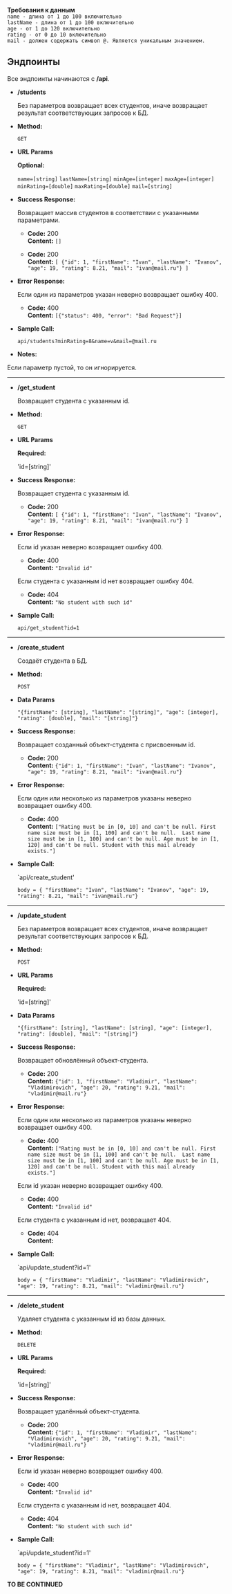 **Требования к данным**<br />
  `name - длина от 1 до 100 включительно`<br />
  `lastName - длина от 1 до 100 включительно`<br />
  `age - от 1 до 120 включительно`<br />
  `rating - от 0 до 10 включительно`<br />
  `mail - должен содержать символ @. Является уникальным значением.`


**Эндпоинты**
-
Все эндпоинты начинаются с **/api**.

* **/students**

  Без параметров возвращает всех студентов, иначе возвращает результат соответствующих запросов к БД.

* **Method:**

  `GET`
  
*  **URL Params**

   **Optional:**
 
   `name=[string]`
   `lastName=[string]`
   `minAge=[integer]`
   `maxAge=[integer]`
   `minRating=[double]`
   `maxRating=[double]`
   `mail=[string]`

* **Success Response:**

  Возвращает массив студентов в соответствии с указанными параметрами.

  * **Code:** 200 <br />
    **Content:** `[]`
    
  * **Code:** 200 <br />
    **Content:**  `[
    {"id": 1,
    "firstName": "Ivan",
    "lastName": "Ivanov",
    "age": 19,
    "rating": 8.21,
    "mail": "ivan@mail.ru"}
    ]` 
 
* **Error Response:**

  Если один из параметров указан неверно возвращает ошибку 400.

  * **Code:** 400 <br />
    **Content:** `[{"status": 400,
    "error": "Bad Request"}]`

* **Sample Call:**

  `api/students?minRating=8&name=v&mail=@mail.ru`

* **Notes:**

 Если параметр пустой, то он игнорируется.
 
 ---
 
* **/get_student**

  Возвращает студента с указанным id.

* **Method:**

  `GET`
  
* **URL Params**

  **Required:**
  
   'id=[string]'

* **Success Response:**

  Возвращает студента с указанным id.
    
  * **Code:** 200 <br />
    **Content:**  `[
    {"id": 1,
    "firstName": "Ivan",
    "lastName": "Ivanov",
    "age": 19,
    "rating": 8.21,
    "mail": "ivan@mail.ru"}
    ]` 
 
* **Error Response:**

  Если id указан неверно возвращает ошибку 400.

  * **Code:** 400 <br />
    **Content:** `"Invalid id"`
    
  Если студента с указанным id нет возвращает ошибку 404.

  * **Code:** 404 <br />
    **Content:** `"No student with such id"`

* **Sample Call:**

  `api/get_student?id=1`
 
 ---
 
* **/create_student**

  Создаёт студента в БД.

* **Method:**

  `POST`
  
* **Data Params**

  `"{firstName": [string],
    "lastName": "[string]",
    "age": [integer],
    "rating": [double],
    "mail": "[string]"}` 

* **Success Response:**

  Возвращает созданный объект-студента с присвоенным id.

  * **Code:** 200 <br />
    **Content:**  `{"id": 1,
    "firstName": "Ivan",
    "lastName": "Ivanov",
    "age": 19,
    "rating": 8.21,
    "mail": "ivan@mail.ru"}` 
 
* **Error Response:**

  Если один или несколько из параметров указаны неверно возвращает ошибку 400.<br/>

  * **Code:** 400 <br />
    **Content:** `["Rating must be in [0, 10] and can't be null.
  First name size must be in [1, 100] and can't be null. 
  Last name size must be in [1, 100] and can't be null.
  Age must be in [1, 120] and can't be null.
  Student with this mail already exists."]`

* **Sample Call:**

  `api/create_student'
  
  `body = {
    "firstName": "Ivan",
    "lastName": "Ivanov",
    "age": 19,
    "rating": 8.21,
    "mail": "ivan@mail.ru"}`
 
 ---
  
* **/update_student**

  Без параметров возвращает всех студентов, иначе возвращает результат соответствующих запросов к БД.

* **Method:**

  `POST`
  
* **URL Params**

  **Required:**
  
   'id=[string]'
  
* **Data Params**

  `"{firstName": [string],
    "lastName": [string],
    "age": [integer],
    "rating": [double],
    "mail": "[string]"}` 

* **Success Response:**

  Возвращает обновлённый объект-студента.

  * **Code:** 200 <br />
    **Content:**  `{"id": 1,
    "firstName": "Vladimir",
    "lastName": "Vladimirovich",
    "age": 20,
    "rating": 9.21,
    "mail": "vladimir@mail.ru"}` 
 
* **Error Response:**

  Если один или несколько из параметров указаны неверно возвращает ошибку 400.<br/>
  * **Code:** 400 <br />
    **Content:** `["Rating must be in [0, 10] and can't be null.
  First name size must be in [1, 100] and can't be null. 
  Last name size must be in [1, 100] and can't be null.
  Age must be in [1, 120] and can't be null.
  Student with this mail already exists."]`
  
  Если id указан неверно возвращает ошибку 400.<br/>
  * **Code:** 400 <br />
    **Content:** `"Invalid id"`
  
  Если студента с указанным id нет, возвращает 404.
  * **Code:** 404 <br />
    **Content:**

* **Sample Call:**

  `api/update_student?id=1'
  
  `body = {
    "firstName": "Vladimir",
    "lastName": "Vladimirovich",
    "age": 19,
    "rating": 8.21,
    "mail": "vladimir@mail.ru"}`
 
 ---
   
* **/delete_student**

  Удаляет студента с указанным id из базы данных.

* **Method:**

  `DELETE`
  
* **URL Params**

  **Required:**
  
   'id=[string]'
 
* **Success Response:**

  Возвращает удалённый объект-студента.

  * **Code:** 200 <br />
    **Content:**  `{"id": 1,
    "firstName": "Vladimir",
    "lastName": "Vladimirovich",
    "age": 20,
    "rating": 9.21,
    "mail": "vladimir@mail.ru"}` 
 
* **Error Response:**

  Если id указан неверно возвращает ошибку 400.<br/>

  * **Code:** 400 <br />
    **Content:** `"Invalid id"`
    
  Если студента с указанным id нет, возвращает 404.
  
  * **Code:** 404 <br />
    **Content:** `"No student with such id"`

* **Sample Call:**

  `api/update_student?id=1'
  
  `body = {
    "firstName": "Vladimir",
    "lastName": "Vladimirovich",
    "age": 19,
    "rating": 8.21,
    "mail": "vladimir@mail.ru"}`
 
 
 **TO BE CONTINUED**
